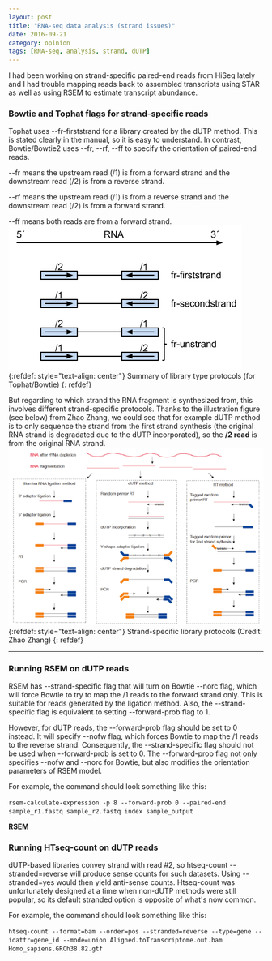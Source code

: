 ```yaml
---
layout: post
title: "RNA-seq data analysis (strand issues)"
date: 2016-09-21
category: opinion
tags: [RNA-seq, analysis, strand, dUTP]
---
```


I had been working on strand-specific paired-end reads from HiSeq lately and I had trouble mapping reads back to assembled transcripts using STAR as well as using RSEM to estimate transcript abundance. 

<!--more-->

### Bowtie and Tophat flags for strand-specific reads

Tophat uses --fr-firststrand for a library created by the dUTP method. This is stated clearly in the manual, so it is easy to understand. In contrast, Bowtie/Bowtie2 uses --fr, --rf, --ff to specify the orientation of paired-end reads.

--fr means the upstream read (/1) is from a forward strand and the downstream read (/2) is from a reverse strand.

--rf means the upstream read (/1) is from a reverse strand and the downstream read (/2) is from a forward strand.

--ff means both reads are from a forward strand.
![center](/figures/2016-09-21-RNA-seq-strand-issue/pe-orient.png) 
{:refdef: style="text-align: center"}
Summary of library type protocols (for Tophat/Bowtie)
{: refdef}

But regarding to which strand the RNA fragment is synthesized from, this involves different strand-specific protocols. Thanks to the illustration figure (see below) from Zhao Zhang, we could see that for example dUTP method is to only sequence the strand from the first strand synthesis (the original RNA strand is  degradated due to the dUTP incorporated), so the **/2 read** is from the original RNA strand.
![center](/figures/2016-09-21-RNA-seq-strand-issue/strand.png) 
{:refdef: style="text-align: center"}
Strand-specific library protocols (Credit: Zhao Zhang)
{: refdef}


***

### Running RSEM on dUTP reads

RSEM has --strand-specific flag that will turn on Bowtie --norc flag, which will force Bowtie to try to map the /1 reads to the forward strand only. This is suitable for reads generated by the ligation method. Also, the --strand-specific flag is equivalent to setting --forward-prob flag to 1.

However, for dUTP reads, the --forward-prob flag should be set to 0 instead. It will specify --nofw flag, which forces Bowtie to map the /1 reads to the reverse strand. Consequently, the --strand-specific flag should not be used when --forward-prob is set to 0. The --forward-prob flag not only specifies --nofw and --norc for Bowtie, but also modifies the orientation parameters of RSEM model.

For example, the command should look something like this:

`rsem-calculate-expression -p 8 --forward-prob 0 --paired-end sample_r1.fastq sample_r2.fastq index sample_output`

[**RSEM**](http://likit.github.io/running-bowtiebowtie2-rsem-and-tophat-on-dutp-strand-specific-reads.html "RNA-Seq by Expectation-Maximization")

### Running HTseq-count on dUTP reads

dUTP-based libraries convey strand with read #2, so htseq-count --stranded=reverse will produce sense counts for such datasets. Using --stranded=yes would then yield anti-sense counts. Htseq-count was unfortunately designed at a time when non-dUTP methods were still popular, so its default stranded option is opposite of what's now common.

For example, the command should look something like this:

`htseq-count --format=bam --order=pos --stranded=reverse --type=gene --idattr=gene_id --mode=union Aligned.toTranscriptome.out.bam Homo_sapiens.GRCh38.82.gtf`
